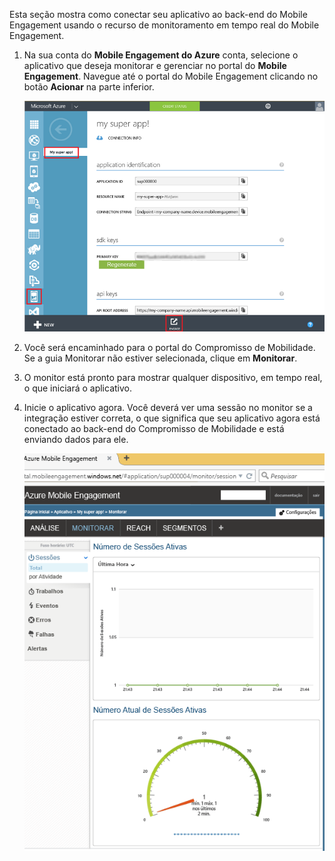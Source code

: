Esta seção mostra como conectar seu aplicativo ao back-end do Mobile Engagement usando o recurso de monitoramento em tempo real do Mobile Engagement.

1. Na sua conta do **Mobile Engagement do Azure** conta, selecione o aplicativo que deseja monitorar e gerenciar no portal do **Mobile Engagement**. Navegue até o portal do Mobile Engagement clicando no botão **Acionar** na parte inferior. 

	 ![](./media/mobile-engagement-connect-app-with-monitor/engage-button.png)

2. Você será encaminhado para o portal do Compromisso de Mobilidade. Se a guia Monitorar não estiver selecionada, clique em **Monitorar**.

3. O monitor está pronto para mostrar qualquer dispositivo, em tempo real, o que iniciará o aplicativo.
	 
4. Inicie o aplicativo agora. Você deverá ver uma sessão no monitor se a integração estiver correta, o que significa que seu aplicativo agora está conectado ao back-end do Compromisso de Mobilidade e está enviando dados para ele.
	
	 ![](./media/mobile-engagement-connect-app-with-monitor/monitor.png)

<!---HONumber=AcomDC_0615_2016-->